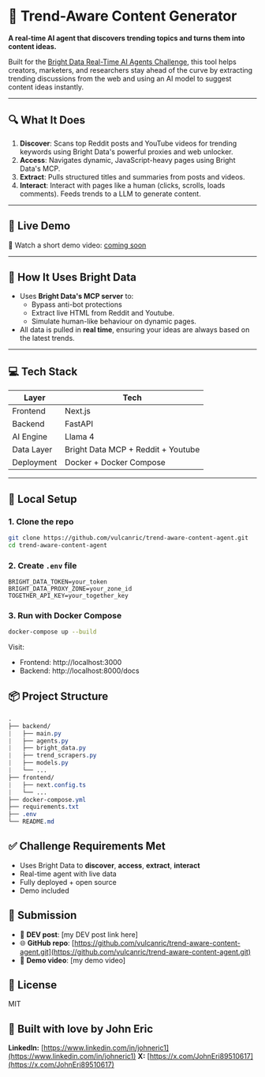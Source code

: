 # 🧠 Trend-Aware Content Generator

**A real-time AI agent that discovers trending topics and turns them into content ideas.**

Built for the [Bright Data Real-Time AI Agents Challenge](https://dev.to/devteam/join-the-bright-data-real-time-ai-agents-challenge-3000-in-prizes-cog), this tool helps creators, marketers, and researchers stay ahead of the curve by extracting trending discussions from the web and using an AI model to suggest content ideas instantly.

---

## 🔍 What It Does

1. **Discover**: Scans top Reddit posts and YouTube videos for trending keywords using Bright Data's powerful proxies and web unlocker.
2. **Access**: Navigates dynamic, JavaScript-heavy pages using Bright Data's MCP.
3. **Extract**: Pulls structured titles and summaries from posts and videos.
4. **Interact**: Interact with pages like a human (clicks, scrolls, loads comments). Feeds trends to a LLM to generate content.

---

## 🚀 Live Demo

🎥 Watch a short demo video: [coming soon](#)

---

## 🧠 How It Uses Bright Data

- Uses **Bright Data's MCP server** to:
  - Bypass anti-bot protections
  - Extract live HTML from Reddit and Youtube.
  - Simulate human-like behaviour on dynamic pages.
- All data is pulled in **real time**, ensuring your ideas are always based on the latest trends.

---

## 💻 Tech Stack

| Layer | Tech |
| --- | --- |
| Frontend | Next.js |
| Backend | FastAPI |
| AI Engine | Llama 4 |
| Data Layer | Bright Data MCP + Reddit + Youtube |
| Deployment | Docker + Docker Compose |

---

## 🐳 Local Setup

### 1. Clone the repo
```bash
git clone https://github.com/vulcanric/trend-aware-content-agent.git
cd trend-aware-content-agent
```
### 2. Create `.env` file
```env
BRIGHT_DATA_TOKEN=your_token
BRIGHT_DATA_PROXY_ZONE=your_zone_id
TOGETHER_API_KEY=your_together_key
```
### 3. Run with Docker Compose
```bash
docker-compose up --build
```
Visit:
- Frontend: http://localhost:3000
- Backend: http://localhost:8000/docs

## 📦 Project Structure
```css
.
├── backend/
|   ├── main.py
|   ├── agents.py
|   ├── bright_data.py
|   ├── trend_scrapers.py
|   ├── models.py
|   └── ...
├── frontend/
|   ├── next.config.ts
|   └── ...
├── docker-compose.yml
├── requirements.txt
├── .env
└── README.md
```

## ✅ Challenge Requirements Met
- Uses Bright Data to **discover**, **access**, **extract**, **interact**
- Real-time agent with live data
- Fully deployed + open source
- Demo included

## 📨 Submission
- 📝 **DEV post**: [my DEV post link here]
- 🌐 **GitHub repo**: [https://github.com/vulcanric/trend-aware-content-agent.git](https://github.com/vulcanric/trend-aware-content-agent.git)
- 🎥 **Demo video**: [my demo video]

## 📄 License
MIT

## 🙌 Built with love by John Eric
**LinkedIn:** [https://www.linkedin.com/in/johneric1](https://www.linkedin.com/in/johneric1)
**X:** [https://x.com/JohnEri89510617](https://x.com/JohnEri89510617)

